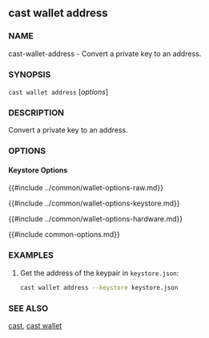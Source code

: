 ## cast wallet address

### NAME

cast-wallet-address - Convert a private key to an address.

### SYNOPSIS

``cast wallet address`` [*options*]

### DESCRIPTION

Convert a private key to an address.

### OPTIONS

#### Keystore Options

{{#include ../common/wallet-options-raw.md}}

{{#include ../common/wallet-options-keystore.md}}

{{#include ../common/wallet-options-hardware.md}}

{{#include common-options.md}}

### EXAMPLES

1. Get the address of the keypair in `keystore.json`:
    ```sh
    cast wallet address --keystore keystore.json
    ```

### SEE ALSO

[cast](./cast.md), [cast wallet](./cast-wallet.md)
